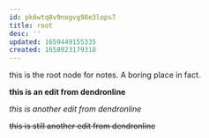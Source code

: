 ```yaml
---
id: pk6wtq8v9nogvg98e3lops7
title: root
desc: ''
updated: 1659449155335
created: 1658923179318
---
```

this is the root node for notes. A boring place in fact.


**this is an edit from dendronline**

*this is another edit from dendronline*

~~this is still another edit from dendronline~~